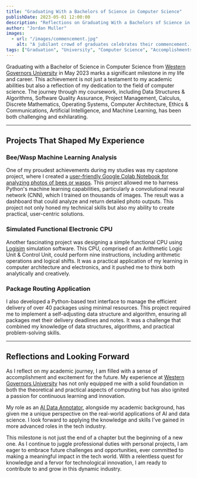 ```yaml
---
title: "Graduating With a Bachelors of Science in Computer Science"
publishDate: 2023-05-01 12:00:00
description: "Reflections on Graduating With a Bachelors of Science in Computer Science"
author: "Jordan Muller"
images:
  - url: "/images/commencement.jpg"
    alt: "A jubilant crowd of graduates celebrates their commencement. The air is filled with a vibrant shower of confetti, reflecting a spectrum of colors that glisten in the light. Graduation caps are tossed up in joy, contributing to the festive atmosphere."
tags: ["Graduation", "University", "Computer Science", "Accomplishments", "Milestones", "Degree"]
---
```


Graduating with a Bachelor of Science in Computer Science from [Western Governors University](https://www.wgu.edu/) in May 2023 marks a significant milestone in my life and career. This achievement is not just a testament to my academic abilities but also a reflection of my dedication to the field of computer science. The journey through my coursework, including Data Structures & Algorithms, Software Quality Assurance, Project Management, Calculus, Discrete Mathematics, Operating Systems, Computer Architecture, Ethics & Communications, Artificial Intelligence, and Machine Learning, has been both challenging and exhilarating.

---

## Projects That Shaped My Experience

### Bee/Wasp Machine Learning Analysis

One of my proudest achievements during my studies was my capstone project, where I created a [user-friendly Google Colab Notebook for analyzing photos of bees or wasps](/portfolio/bee-wasp-ai-ml-web-app/). This project allowed me to harness Python's machine learning capabilities, particularly a convolutional neural network (CNN), which I trained on thousands of images. The result was a dashboard that could analyze and return detailed photo outputs. This project not only honed my technical skills but also my ability to create practical, user-centric solutions.

### Simulated Functional Electronic CPU

Another fascinating project was designing a simple functional CPU using [Logisim](https://github.com/logisim-evolution/logisim-evolution) simulation software. This CPU, comprised of an Arithmetic Logic Unit & Control Unit, could perform nine instructions, including arithmetic operations and logical shifts. It was a practical application of my learning in computer architecture and electronics, and it pushed me to think both analytically and creatively.

### Package Routing Application

I also developed a Python-based text interface to manage the efficient delivery of over 40 packages using minimal resources. This project required me to implement a self-adjusting data structure and algorithm, ensuring all packages met their delivery deadlines and notes. It was a challenge that combined my knowledge of data structures, algorithms, and practical problem-solving skills.

---

## Reflections and Looking Forward

As I reflect on my academic journey, I am filled with a sense of accomplishment and excitement for the future. My experience at [Western Governors University](https://www.wgu.edu/) has not only equipped me with a solid foundation in both the theoretical and practical aspects of computing but has also ignited a passion for continuous learning and innovation. 

My role as an [AI Data Annotator](/blog/what-is-ai-data-annotation/), alongside my academic background, has given me a unique perspective on the real-world applications of AI and data science. I look forward to applying the knowledge and skills I've gained in more advanced roles in the tech industry.

This milestone is not just the end of a chapter but the beginning of a new one. As I continue to juggle professional duties with personal projects, I am eager to embrace future challenges and opportunities, ever committed to making a meaningful impact in the tech world. With a relentless quest for knowledge and a fervor for technological innovation, I am ready to contribute to and grow in this dynamic industry.